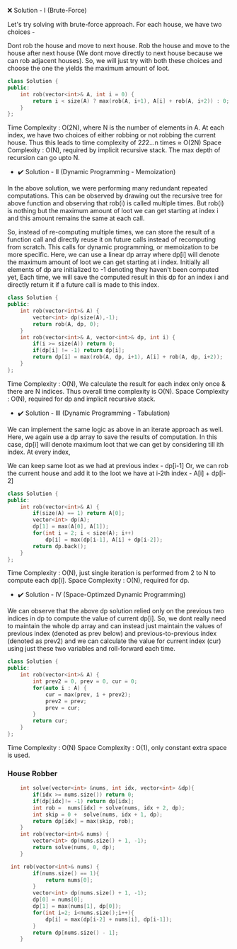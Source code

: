 ❌ Solution - I (Brute-Force)

Let's try solving with brute-force approach. For each house, we have two choices -

Dont rob the house and move to next house.
Rob the house and move to the house after next house (We dont move directly to next house because we can rob adjacent houses).
So, we will just try with both these choices and choose the one the yields the maximum amount of loot.

```cpp
class Solution {
public:
    int rob(vector<int>& A, int i = 0) {
        return i < size(A) ? max(rob(A, i+1), A[i] + rob(A, i+2)) : 0;
    }
};
```

Time Complexity : O(2N), where N is the number of elements in A. At each index, we have two choices of either robbing or not robbing the current house. Thus this leads to time complexity of 2*2*2...n times ≈ O(2N)
Space Complexity : O(N), required by implicit recursive stack. The max depth of recursion can go upto N.

* ✔️ Solution - II (Dynamic Programming - Memoization)

In the above solution, we were performing many redundant repeated computations. This can be observed by drawing out the recursive tree for above function and observing that rob(i) is called multiple times. But rob(i) is nothing but the maximum amount of loot we can get starting at index i and this amount remains the same at each call.

So, instead of re-computing multiple times, we can store the result of a function call and directly reuse it on future calls instead of recomputing from scratch. This calls for dynamic programming, or memoization to be more specific. Here, we can use a linear dp array where dp[i] will denote the maximum amount of loot we can get starting at i index. Initially all elements of dp are initialized to -1 denoting they haven't been computed yet, Each time, we will save the computed result in this dp for an index i and directly return it if a future call is made to this index.

```cpp
class Solution {
public:
    int rob(vector<int>& A) {
        vector<int> dp(size(A),-1);
        return rob(A, dp, 0);
    }
    int rob(vector<int>& A, vector<int>& dp, int i) {
        if(i >= size(A)) return 0;
        if(dp[i] != -1) return dp[i];
        return dp[i] = max(rob(A, dp, i+1), A[i] + rob(A, dp, i+2));
    }
};
```

Time Complexity : O(N), We calculate the result for each index only once & there are N indices. Thus overall time complexity is O(N).
Space Complexity : O(N), required for dp and implicit recursive stack.

* ✔️ Solution - III (Dynamic Programming - Tabulation)

We can implement the same logic as above in an iterate approach as well. Here, we again use a dp array to save the results of computation. In this case, dp[i] will denote maximum loot that we can get by considering till ith index. At every index,

We can keep same loot as we had at previous index - dp[i-1]
Or, we can rob the current house and add it to the loot we have at i-2th index - A[i] + dp[i-2]

```cpp
class Solution {
public:
    int rob(vector<int>& A) {
        if(size(A) == 1) return A[0];
        vector<int> dp(A);
        dp[1] = max(A[0], A[1]);
        for(int i = 2; i < size(A); i++)
            dp[i] = max(dp[i-1], A[i] + dp[i-2]);
        return dp.back();
    }
};
```

Time Complexity : O(N), just single iteration is performed from 2 to N to compute each dp[i].
Space Complexity : O(N), required for dp.

* ✔️ Solution - IV (Space-Optimzed Dynamic Programming)

We can observe that the above dp solution relied only on the previous two indices in dp to compute the value of current dp[i]. So, we dont really need to maintain the whole dp array and can instead just maintain the values of previous index (denoted as prev below) and previous-to-previous index (denoted as prev2) and we can calculate the value for current index (cur) using just these two variables and roll-forward each time.


```cpp
class Solution {
public:
    int rob(vector<int>& A) {
        int prev2 = 0, prev = 0, cur = 0;
        for(auto i : A) {
            cur = max(prev, i + prev2);
            prev2 = prev;
            prev = cur;
        }
        return cur;
    }
};
```

Time Complexity : O(N)
Space Complexity : O(1), only constant extra space is used.


### House Robber


```cpp
    int solve(vector<int> &nums, int idx, vector<int> &dp){
        if(idx >= nums.size()) return 0;
        if(dp[idx]!= -1) return dp[idx];
        int rob =  nums[idx] + solve(nums, idx + 2, dp);
        int skip = 0 +  solve(nums, idx + 1, dp);
        return dp[idx] = max(skip, rob);
    }
    int rob(vector<int>& nums) {
        vector<int> dp(nums.size() + 1, -1);
        return solve(nums, 0, dp);
    }
```

```cpp
 int rob(vector<int>& nums) {
        if(nums.size() == 1){
            return nums[0];
        }
        vector<int> dp(nums.size() + 1, -1);
        dp[0] = nums[0];
        dp[1] = max(nums[1], dp[0]);
        for(int i=2; i<nums.size();i++){
            dp[i] = max(dp[i-2] + nums[i], dp[i-1]);
        }
        return dp[nums.size() - 1];
    }
```


